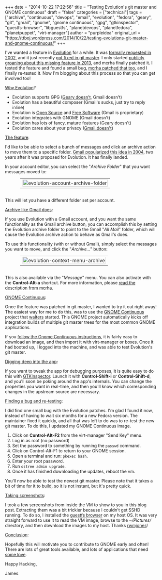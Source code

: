 +++
date = "2014-10-22 17:22:56"
title = "Testing Evolution's git master and GNOME continuous"
draft = "false"
categories = ["technical"]
tags = ["archive", "continuous", "devops", "email", "evolution", "fedora", "geary", "git", "gmail", "gnome", "gnome continuous", "gpg", "gtkinspector", "guestfs-browser", "libguestfs", "planetdevops", "planetfedora", "planetpuppet", "virt-manager"]
author = "purpleidea"
original_url = "https://ttboj.wordpress.com/2014/10/22/testing-evolutions-git-master-and-gnome-continuous/"
+++

I've wanted a feature in <a href="https://wiki.gnome.org/Apps/Evolution/">Evolution</a> for a while. It was <a href="https://bugzilla.gnome.org/show_bug.cgi?id=223621">formally requested in 2002</a>, and it just recently <a href="https://git.gnome.org/browse/evolution/commit/?id=f6c0c8226ef8895f15c0221c94869ac5c663694f">got fixed in git master</a>. I only started <a href="https://bugzilla.gnome.org/show_bug.cgi?id=223621#c9">publicly groaning about this missing feature in 2013</a>, and mcrha finally patched it. I tested the feature and found a small bug, <a href="https://git.gnome.org/browse/evolution/commit/?id=ba3c08c7108519658b1d46a49ea3b2a834bc8e79">mcrha patched that too</a>, and I finally re-tested it. Now I'm blogging about this process so that you can get involved too!

<span style="text-decoration:underline;">Why Evolution</span>?
<ul>
	<li>Evolution supports GPG (<a href="https://bugzilla.gnome.org/show_bug.cgi?id=713403">Geary doesn't</a>, Gmail doesn't)</li>
	<li>Evolution has a beautiful composer (Gmail's sucks, just try to reply inline)</li>
	<li>Evolution is <a href="https://www.gnu.org/philosophy/free-sw.html">Open Source</a> and <a href="https://www.gnu.org/philosophy/why-free.html">Free Software</a> (Gmail is proprietary)</li>
	<li>Evolution integrates with GNOME (Gmail doesn't)</li>
	<li>Evolution has lots of fancy, mature features (Geary doesn't)</li>
	<li>Evolution cares about your privacy (<a href="https://en.wikipedia.org/wiki/Gmail#Criticism">Gmail doesn't</a>)</li>
</ul>
<span style="text-decoration:underline;">The feature</span>:

I'd like to be able to select a bunch of messages and click an archive action to move them to a specific folder. <a href="https://en.wikipedia.org/wiki/Gmail">Gmail popularized this idea in 2004</a>, two years after it was proposed for Evolution. It has finally landed.

In your account editor, you can select the "<em>Archive Folder</em>" that you want messages moved to:

<table style="text-align:center; width:80%; margin:0 auto;"><tr><td><a href="evolution-account-archive-folder.png"><img class="alignnone size-large wp-image-941" src="evolution-account-archive-folder.png" alt="evolution-account-archive-folder" width="100%" height="100%" /></a></td></tr></table></br />

This will let you have a different folder set per account.

<span style="text-decoration:underline;">Archive like Gmail does</span>:

If you use Evolution with a Gmail account, and you want the same functionality as the Gmail archive button, you can accomplish this by setting the Evolution archive folder to point to the Gmail "<em>All Mail</em>" folder, which will cause the Evolution archive action to behave as Gmail's does.

To use this functionality (with or without Gmail), simply select the messages you want to move, and click the "<em>Archive...</em>" button:

<table style="text-align:center; width:80%; margin:0 auto;"><tr><td><a href="evolution-context-menu-archive.png"><img class="alignnone wp-image-944 size-full" src="evolution-context-menu-archive.png" alt="evolution-context-menu-archive" width="100%" height="100%" /></a></td></tr></table></br />

This is also available via the "<em>Message</em>" menu. You can also activate with the <strong>Control-Alt-a</strong> shortcut. For more information, please <a href="https://bugzilla.gnome.org/show_bug.cgi?id=223621#c11">read the description from mcrha</a>.

<span style="text-decoration:underline;">GNOME Continuous</span>:

Once the feature was patched in git master, I wanted to try it out right away! The easiest way for me to do this, was to use the <a href="https://wiki.gnome.org/Projects/GnomeContinuous">GNOME Continuous</a> project that <a href="http://blog.verbum.org/">walters</a> started. This GNOME project automatically kicks off integration builds of multiple git master trees for the most common GNOME applications.

If you <a href="https://wiki.gnome.org/Projects/GnomeContinuous">follow the Gnome Continuous instructions</a>, it is fairly easy to download an image, and then import it with virt-manager or boxes. Once it had booted up, I logged into the machine, and was able to test Evolution's git master.

<span style="text-decoration:underline;">Digging deep into the app</span>:

If you want to tweak the app for debugging purposes, it is quite easy to do this with <a href="https://blogs.gnome.org/mclasen/2014/05/15/introducing-gtkinspector/">GTKInspector</a>. Launch it with <strong>Control-Shift-i</strong> or <strong>Control-Shift-d</strong>, and you'll soon be poking around the app's internals. You can change the properties you want in real-time, and then you'll know which corresponding changes in the upstream source are necessary.

<span style="text-decoration:underline;">Finding a bug and re-testing</span>:

I did find one small bug with the Evolution patches. I'm glad I found it now, instead of having to wait six months for a new Fedora version. The maintainer fixed it quickly, and all that was left to do was to re-test the new git master. To do this, I updated my GNOME Continuous image.
<ol>
	<li>Click on <strong>Control-Alt-F2</strong> from the virt-manager "Send Key" menu.</li>
	<li>Log in as root (no password)</li>
	<li>Set the password to something by running the <code>passwd</code> command.</li>
	<li>Click on Control-Alt-F1 to return to your GNOME session.</li>
	<li>Open a terminal and run: <code>pkexec bash</code>.</li>
	<li>Enter your root password.</li>
	<li>Run <code>ostree admin upgrade</code>.</li>
	<li>Once it has finished downloading the updates, reboot the vm.</li>
</ol>
You'll now be able to test the newest git master. Please note that it takes a bit of time for it to build, so it is not instant, but it's pretty quick.

<span style="text-decoration:underline;">Taking screenshots</span>:

I took a few screenshots from inside the VM to show to you in this blog post. Extracting them was a bit trickier because I couldn't get SSHD running. To do so, I installed the <a href="http://people.redhat.com/~rjones/guestfs-browser/">guestfs browser</a> on my host OS. It was very straight forward to use it to read the VM image, browse to the <em>~/Pictures/</em> directory, and then download the images to my host. Thanks <a href="https://rwmj.wordpress.com/">rwmjones</a>!

<span style="text-decoration:underline;">Conclusion</span>:

Hopefully this will motivate you to contribute to GNOME early and often! There are lots of great tools available, and lots of applications that need <a href="https://wiki.gnome.org/GnomeLove">some love</a>.

Happy Hacking,

James

